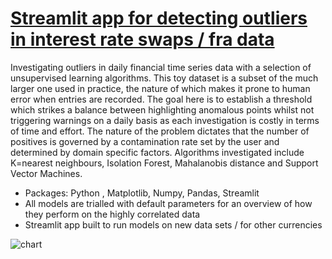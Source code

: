 # [Streamlit app for detecting outliers in interest rate swaps / fra data](https://github.com/dgwalters-1974/Streamlit_outliers)
Investigating outliers in daily financial time series data with a selection of unsupervised learning algorithms. This toy dataset is a subset of the much larger one
used in practice, the nature of which makes it prone to human error when entries are recorded. The goal here is to establish a threshold which strikes a balance between
highlighting anomalous points whilst not triggering warnings on a daily basis as each investigation is costly in terms of time and effort. The nature of the problem
dictates that the number of positives is governed by a contamination rate set by the user and determined by domain specific factors. Algorithms investigated include
K=nearest neighbours, Isolation Forest, Mahalanobis distance and Support Vector Machines.
* Packages: Python , Matplotlib, Numpy, Pandas, Streamlit
* All models are trialled with default parameters for an overview of how they perform on the highly correlated data
* Streamlit app built to run models on new data sets / for other currencies 

![chart](https://github.com/dgwalters-1974/portfolio_site/blob/main/docs/assets/images/download.png?raw=true)

